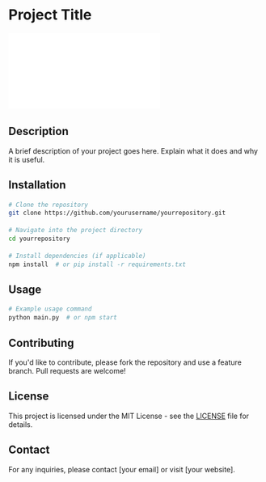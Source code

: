 # Project Title

![Project Image](Fig1.pdf)

## Description
A brief description of your project goes here. Explain what it does and why it is useful.

## Installation
```sh
# Clone the repository
git clone https://github.com/yourusername/yourrepository.git

# Navigate into the project directory
cd yourrepository

# Install dependencies (if applicable)
npm install  # or pip install -r requirements.txt
```

## Usage
```sh
# Example usage command
python main.py  # or npm start
```

## Contributing
If you'd like to contribute, please fork the repository and use a feature branch. Pull requests are welcome!

## License
This project is licensed under the MIT License - see the [LICENSE](LICENSE) file for details.

## Contact
For any inquiries, please contact [your email] or visit [your website].
